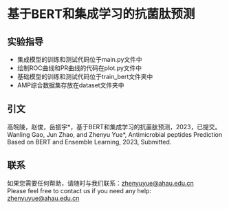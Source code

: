# 基于BERT和集成学习的抗菌肽预测
## 实验指导
* 集成模型的训练和测试代码位于main.py文件中
* 绘制ROC曲线和PR曲线的代码在plot.py文件中
* 基础模型的训练和测试代码位于train_bert文件夹中
* AMP综合数据集存放在dataset文件夹中
## 引文
高皖陵，赵俊，岳振宇*，基于BERT和集成学习的抗菌肽预测，2023，已提交。<br>
Wanling Gao, Jun Zhao, and Zhenyu Yue*, Antimicrobial peptides Prediction Based on BERT and Ensemble Learning, 2023, Submitted.
## 联系
如果您需要任何帮助，请随时与我们联系：zhenyuyue@ahau.edu.cn<br>
Please feel free to contact us if you need any help: zhenyuyue@ahau.edu.cn
